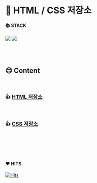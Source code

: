 # 💾 HTML / CSS 저장소

#### 📚 STACK

<img src="https://img.shields.io/badge/html-E34F26?style=for-the-badge&logo=html5&logoColor=white">
<img src="https://img.shields.io/badge/css-1572B6?style=for-the-badge&logo=css3&logoColor=white">

<br><br>

## 😊 Content

<br>

### 👍 [HTML 저장소](html.md)

<br>

### 👍 [CSS 저장소](css.md)

<br>

<br><br>

#### ❤️ HITS

[![Hits](https://hits.seeyoufarm.com/api/count/incr/badge.svg?url=https%3A%2F%2Fgithub.com%2Fgoodcode-boo%2FHTML_CSS_Archive&count_bg=%2379C83D&title_bg=%23555555&icon=github.svg&icon_color=%23E7E7E7&title=hits&edge_flat=true)](https://hits.seeyoufarm.com)
